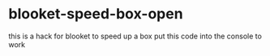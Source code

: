 # blooket-speed-box-open
this is a hack for blooket to speed up a box put this code into the console to work
